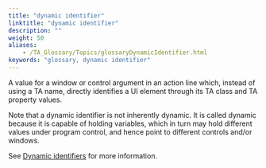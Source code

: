 ```yaml
--- 
title: "dynamic identifier"
linktitle: "dynamic identifier"
description: ""
weight: 50
aliases: 
    - /TA_Glossary/Topics/glossaryDynamicIdentifier.html
keywords: "glossary, dynamic identifier"
---
```


A value for a window or control argument in an action line which, instead of using a TA name, directly identifies a UI element through its TA class and TA property values.

Note that a dynamic identifier is not inherently dynamic. It is called dynamic because it is capable of holding variables, which in turn may hold different values under program control, and hence point to different controls and/or windows.

See [Dynamic identifiers](/user-guide/interface-definitions/dynamic-identifiers) for more information.

